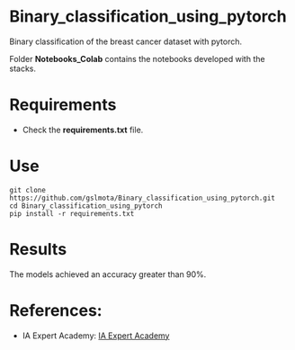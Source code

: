 # Binary_classification_using_pytorch
Binary classification of the breast cancer dataset with pytorch.

Folder **Notebooks_Colab** contains the notebooks developed with the stacks.

# Requirements

 * Check the **requirements.txt** file.


# Use

```shell
git clone https://github.com/gslmota/Binary_classification_using_pytorch.git
cd Binary_classification_using_pytorch
pip install -r requirements.txt
```

# Results
The models achieved an accuracy greater than 90%.

# References:
* IA Expert Academy: [IA Expert Academy](https://iaexpert.academy/)

